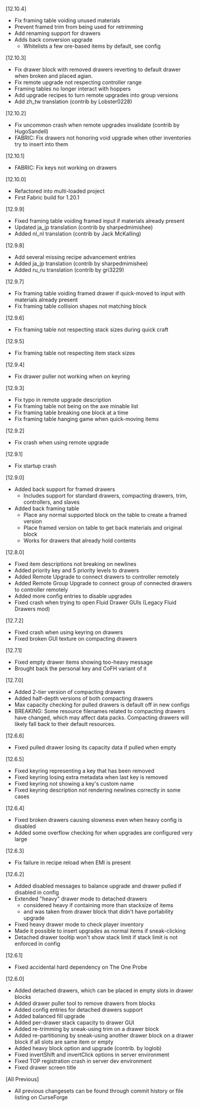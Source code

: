 [12.10.4]
- Fix framing table voiding unused materials
- Prevent framed trim from being used for retrimming
- Add renaming support for drawers
- Adds back conversion upgrade
  - Whitelists a few ore-based items by default, see config

[12.10.3]
- Fix drawer block with removed drawers reverting to default drawer when broken and placed agian.
- Fix remote upgrade not respecting controller range
- Framing tables no longer interact with hoppers
- Add upgrade recipes to turn remote upgrades into group versions
- Add zh_tw translation (contrib by Lobster0228)

[12.10.2]
- Fix uncommon crash when remote upgrades invalidate (contrib by HugoSandell)
- FABRIC: Fix drawers not honoring void upgrade when other inventories try to insert into them

[12.10.1]
- FABRIC: Fix keys not working on drawers

[12.10.0]
- Refactored into multi-loaded project
- First Fabric build for 1.20.1

[12.9.9]
- Fixed framing table voiding framed input if materials already present
- Updated ja_jp translation (contrib by sharpedmimishee)
- Added nl_nl translation (contrib by Jack McKalling)

[12.9.8]
- Add several missing recipe advancement entries
- Added ja_jp translation (contrib by sharpedmimishee)
- Added ru_ru translation (contrib by gri3229)

[12.9.7]
- Fix framing table voiding framed drawer if quick-moved to input with materials already present
- Fix framing table collision shapes not matching block

[12.9.6]
- Fix framing table not respecting stack sizes during quick craft

[12.9.5]
- Fix framing table not respecting item stack sizes

[12.9.4]
- Fix drawer puller not working when on keyring

[12.9.3]
- Fix typo in remote upgrade description
- Fix framing table not being on the axe minable list
- Fix framing table breaking one block at a time
- Fix framing table hanging game when quick-moving items

[12.9.2]
- Fix crash when using remote upgrade

[12.9.1]
- Fix startup crash

[12.9.0]
- Added back support for framed drawers
  - Includes support for standard drawers, compacting drawers, trim, controllers, and slaves
- Added back framing table
  - Place any normal supported block on the table to create a framed version
  - Place framed version on table to get back materials and original block
  - Works for drawers that already hold contents

[12.8.0]
- Fixed item descriptions not breaking on newlines
- Added priority key and 5 priority levels to drawers
- Added Remote Upgrade to connect drawers to controller remotely
- Added Remote Group Upgrade to connect group of connected drawers to controller remotely
- Added more config entries to disable upgrades
- Fixed crash when trying to open Fluid Drawer GUIs (Legacy Fluid Drawers mod)

[12.7.2]
- Fixed crash when using keyring on drawers
- Fixed broken GUI texture on compacting drawers

[12.7.1]
- Fixed empty drawer items showing too-heavy message
- Brought back the personal key and CoFH variant of it

[12.7.0]
- Added 2-tier version of compacting drawers
- Added half-depth versions of both compacting drawers
- Max capacity checking for pulled drawers is default off in new configs
- BREAKING: Some resource filenames related to compacting drawers have changed, which may affect data packs.  Compacting drawers will likely fall back to their default resources.

[12.6.6]
- Fixed pulled drawer losing its capacity data if pulled when empty

[12.6.5]
- Fixed keyring representing a key that has been removed
- Fixed keyring losing extra metadata when last key is removed
- Fixed keyring not showing a key's custom name
- Fixed keyring description not rendering newlines correctly in some cases

[12.6.4]
- Fixed broken drawers causing slowness even when heavy config is disabled
- Added some overflow checking for when upgrades are configured very large

[12.6.3]
- Fix failure in recipe reload when EMI is present

[12.6.2]
- Added disabled messages to balance upgrade and drawer pulled if disabled in config
- Extended "heavy" drawer mode to detached drawers
  - considered heavy if containing more than stacksize of items
  - and was taken from drawer block that didn't have portability upgrade
- Fixed heavy drawer mode to check player inventory
- Made it possible to insert upgrades as normal items if sneak-clicking
- Detached drawer tooltip won't show stack limit if stack limit is not enforced in config

[12.6.1]
- Fixed accidental hard dependency on The One Probe

[12.6.0]
- Added detached drawers, which can be placed in empty slots in drawer blocks
- Added drawer puller tool to remove drawers from blocks
- Added config entries for detached drawers support
- Added balanced fill upgrade
- Added per-drawer stack capacity to drawer GUI
- Added re-trimming by sneak-using trim on a drawer block
- Added re-partitioning by sneak-using another drawer block on a drawer block if all slots are same item or empty
- Added heavy block option and upgrade (contrib. by loglob)
- Fixed invertShift and invertClick options in server environment
- Fixed TOP registration crash in server dev environment
- Fixed drawer screen title

[All Previous]
- All previous changesets can be found through commit history
or file listing on CurseForge